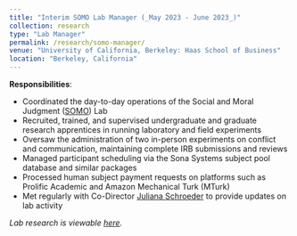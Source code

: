 ```yaml
---
title: "Interim SOMO Lab Manager (_May 2023 - June 2023_)"
collection: research
type: "Lab Manager"
permalink: /research/somo-manager/
venue: "University of California, Berkeley: Haas School of Business"
location: "Berkeley, California"
---
```


__Responsibilities__:
- Coordinated the day-to-day operations of the Social and Moral Judgment ([SOMO](https://www.somolab.org/)) Lab
- Recruited, trained, and supervised undergraduate and graduate research apprentices in running laboratory and field experiments
- Oversaw the administration of two in-person experiments on conflict and communication, maintaining complete IRB submissions and reviews
- Managed participant scheduling via the Sona Systems subject pool database and similar packages
- Processed human subject payment requests on platforms such as Prolific Academic and Amazon Mechanical Turk (MTurk)
- Met regularly with Co-Director [Juliana Schroeder](https://julianaschroeder.com/) to provide updates on lab activity

_Lab research is viewable [here](https://www.somolab.org/overview)._
